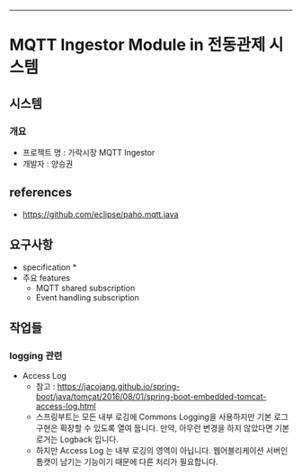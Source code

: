 ----

# MQTT Ingestor Module in 전동관제 시스템 

## 시스템 

### 개요 

* 프로젝트 명 : 가락시장 MQTT Ingestor
* 개발자 : 양승권

## references
* https://github.com/eclipse/paho.mqtt.java
## 요구사항
* specification
	* 
* 주요 features
	* MQTT shared subscription
	* Event handling subscription

## 작업들

### logging 관련
* Access Log 
    * 참고 : https://jacojang.github.io/spring-boot/java/tomcat/2016/08/01/spring-boot-embedded-tomcat-access-log.html
	* 스프링부트는 모든 내부 로깅에 Commons Logging을 사용하지만 기본 로그 구현은 확장할 수 있도록 열여 둡니다. 만약, 아무런 변경을 하지 않았다면 기본 로거는 Logback 입니다.
    * 하지만 Access Log 는 내부 로깅의 영역이 아닙니다. 웹어블리케이션 서버인 톰캣이 남기는 기능이기 때문에 다른 처리가 필요합니다.



		



